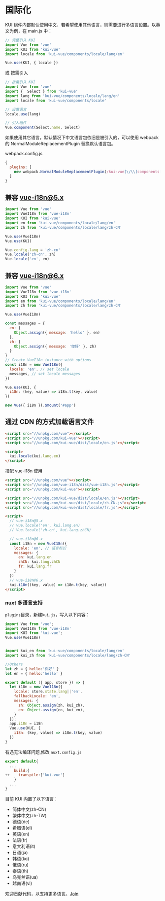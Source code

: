 # 国际化
KUI 组件内部默认使用中文，若希望使用其他语言，则需要进行多语言设置。以英文为例，在 main.js 中：

```js
// 完整引入 KUI
import Vue from 'vue'
import KUI from 'kui-vue'
import locale from 'kui-vue/components/locale/lang/en'

Vue.use(KUI, { locale })
```

或 按需引入

```js
// 按需引入 KUI
import Vue from 'vue'
import {  Select } from 'kui-vue'
import lang from 'kui-vue/components/locale/lang/en'
import locale from 'kui-vue/components/locale'

// 设置语言
locale.use(lang)

// 引入组件
Vue.component(Select.name, Select)
```

如果使用其它语言，默认情况下中文语言包依旧是被引入的，可以使用 webpack 的 NormalModuleReplacementPlugin 替换默认语言包。

webpack.config.js

```js
{
  plugins: [
    new webpack.NormalModuleReplacementPlugin(/kui-vue[\/\\]components[\/\\]locale[\/\\]lang[\/\\]zh-CN/, 'kui-vue/components/locale/lang/en')
  ]
}
```

## 兼容 vue-i18n@5.x
```js
import Vue from 'vue'
import VueI18n from 'vue-i18n'
import KUI from 'kui-vue'
import en from 'kui-vue/components/locale/lang/en'
import zh from 'kui-vue/components/locale/lang/zh-CN'

Vue.use(VueI18n)
Vue.use(KUI)

Vue.config.lang = 'zh-cn'
Vue.locale('zh-cn', zh)
Vue.locale('en', en)
```

## 兼容 vue-i18n@6.x

```js
import Vue from 'vue'
import VueI18n from 'vue-i18n'
import KUI from 'kui-vue'
import en from 'kui-vue/components/locale/lang/en'
import zh from 'kui-vue/components/locale/lang/zh-CN'

Vue.use(VueI18n)

const messages = {
  en: {
    Object.assign({ message: 'hello' }, en)
  },
  zh: {
    Object.assign({ message: '你好' }, zh)
  }
}
// Create VueI18n instance with options
const i18n = new VueI18n({
  locale: 'en', // set locale
  messages, // set locale messages
})

Vue.use(KUI, {
  i18n: (key, value) => i18n.t(key, value)
})

new Vue({ i18n }).$mount('#app')
```

## 通过 CDN 的方式加载语言文件
```html
<script src="//unpkg.com/vue"></script>
<script src="//unpkg.com/kui-vue"></script>
<script src="//unpkg.com/kui-vue/dist/locale/en.js"></script>

<script>
  kui.locale(kui.lang.en)
</script>
```

搭配 vue-i18n 使用
```html
<script src="//unpkg.com/vue"></script>
<script src="//unpkg.com/vue-i18n/dist/vue-i18n.js"></script>
<script src="//unpkg.com/kui-vue"></script>

<script src="//unpkg.com/kui-vue/dist/locale/en.js"></script>
<script src="//unpkg.com/kui-vue/dist/locale/zh-CN.js"></script>
<script src="//unpkg.com/kui-vue/dist/locale/fr.js"></script>

<script>
  // vue-i18n@5.x
  // Vue.locale('en', kui.lang.en)
  // Vue.locale('zh-cn', kui.lang.zhCN)

  // vue-i18n@6.x
  const i18n = new VueI18n({
    locale: 'en', // 语言标识
    messages: {
      en: kui.lang.en
      zhCN: kui.lang.zhCN
      fr: kui.lang.fr
    }
  })
  // vue-i18n@6.x
  kui.i18n((key, value) => i18n.t(key, value))
</script>
```

### nuxt 多语言支持

`plugins`目录，新建`kui.js`，写入以下内容：

```js
import Vue from "vue";
import VueI18n from 'vue-i18n'
import KUI from 'kui-vue';
Vue.use(VueI18n)


import kui_en from 'kui-vue/components/locale/lang/en'
import kui_zh from 'kui-vue/components/locale/lang/zh-CN'

//Others
let zh = { hello:'你好' }
let en = { hello:'hello' }

export default ({ app, store }) => {
  let i18n = new VueI18n({
    locale: store.state.lang||'en',
    fallbackLocale: 'en',
    messages: {
      zh: Object.assign(zh, kui_zh),
      en: Object.assign(en, kui_en),
    }
  });
  app.i18n = i18n
  Vue.use(KUI, {
    i18n: (key, value) => i18n.t(key, value)
  })
}
```

有遇无法编译问题,修改 `nuxt.config.js`

```js
export default{
  ...
    build:{
++    transpile:['kui-vue']  
    }
  ...
}
```

目前 KUI 内置了以下语言：

- 简体中文(zh-CN)
- 繁体中文(zh-TW)
- 德语(de)
- 希腊语(el)
- 英语(en)
- 法语(fr)
- 意大利语(it)
- 日语(ja)
- 韩语(ko)
- 俄语(ru)
- 泰语(th)
- 乌克兰语(ua)
- 越南语(vi)

欢迎贡献代码，以支持更多语言。[Join](https://gitee.com/chuchur/kui-vue/tree/master/components/locale/lang)